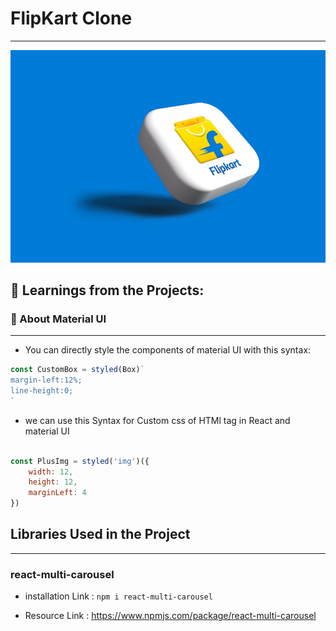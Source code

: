 # FlipKart Clone
__________________________

![logo](https://github.com/RahulBisht001/FlipKart_Clone/blob/main/Filpkart%20Img.jpg)


## 🎯 Learnings from the Projects:

 ### 📌 About Material UI
 __________________________
* You can directly style the components of material UI with this syntax:
```javascript
const CustomBox = styled(Box)`
margin-left:12%;
line-height:0;
`
```

* we can use this Syntax for Custom css of HTMl tag in React and material UI


```javascript

const PlusImg = styled('img')({
    width: 12,
    height: 12,
    marginLeft: 4
})
```



## Libraries Used in the Project
___________________________________

### react-multi-carousel
* installation Link :
``` npm i react-multi-carousel ```

* Resource Link :
https://www.npmjs.com/package/react-multi-carousel 

